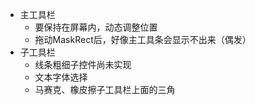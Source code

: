 ﻿- 主工具栏
	- 要保持在屏幕内，动态调整位置
	- 拖动MaskRect后，好像主工具条会显示不出来（偶发）
- 子工具栏
	- 线条粗细子控件尚未实现
	- 文本字体选择
	- 马赛克、橡皮擦子工具栏上面的三角